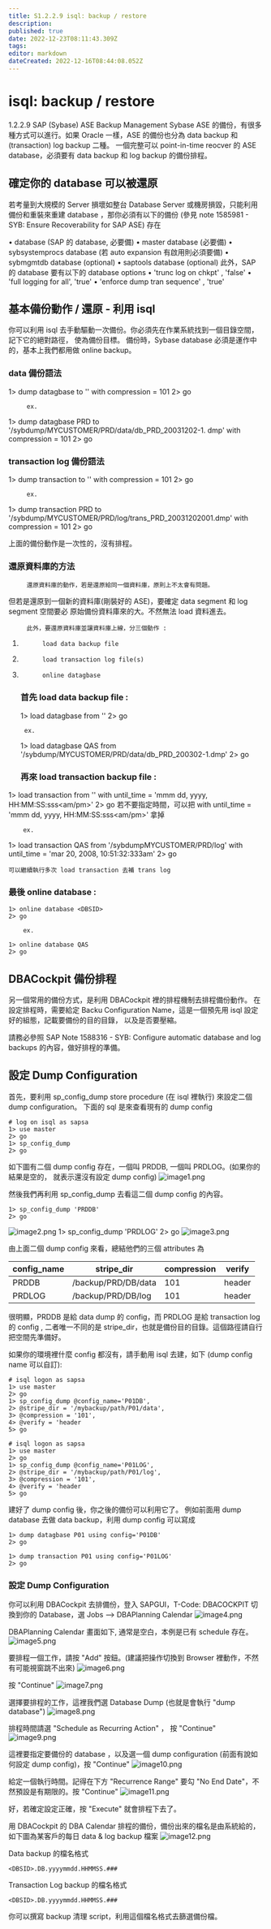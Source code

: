 ```yaml
---
title: S1.2.2.9	isql: backup / restore
description: 
published: true
date: 2022-12-23T08:11:43.309Z
tags: 
editor: markdown
dateCreated: 2022-12-16T08:44:08.052Z
---
```


# isql: backup / restore
1.2.2.9 SAP (Sybase) ASE Backup Management
Sybase ASE 的備份，有很多種方式可以進行。如果 Oracle 一樣，ASE  的備份也分為 data backup 
和 (transaction) log backup 二種。
一個完整可以 point-in-time reocver 的 ASE database，必須要有 data backup 和 log backup 的備份排程。
## 確定你的 database 可以被還原

若考量到大規模的 Server 損壞如整台 Database Server 或機房損毀，只能利用備份和重裝來重建 database
，那你必須有以下的備份
(參見 note 1585981 - SYB: Ensure Recoverability for SAP ASE) 存在

•	    <DBSID> database              (SAP 的 database, 必要備)
•	    master database                   (必要備)
•	    sybsystemprocs database    (若 auto expansion  有啟用則必須要備)
•	    sybmgmtdb database            (optional)
•	    saptools database                 (optional)
此外，SAP 的 database 要有以下的 database options
•	 'trunc log on chkpt' , 'false'
•	 'full logging for all', 'true'
•	 'enforce dump tran sequence' , 'true'

## 基本備份動作 / 還原 - 利用 isql

你可以利用 isql 去手動驅動一次備份。你必須先在作業系統找到一個目錄空間，記下它的絕對路徑，
使為備份目標。
備份時，Sybase database 必須是運作中的，基本上我們都用做 online  backup。

### data 備份語法

1>	dump datagbase <DBSID> to '<path to your file with file name>' 
with compression = 101
    2> go

         ex.  

1>	dump datagbase PRD to '/sybdump/MYCUSTOMER/PRD/data/db_PRD_20031202-1.
dmp' with compression = 101
    2> go

### transaction log 備份語法

1>	dump transaction <DBSID> to '<path to your file with file name>' 
with compression = 101
    2> go

         ex.

1>	dump transaction PRD to '/sybdump/MYCUSTOMER/PRD/log/trans_PRD_20031202001.dmp' 
with compression = 101
    2> go

上面的備份動作是一次性的，沒有排程。
### 還原資料庫的方法
         還原資料庫的動作，若是還原給同一個資料庫，原則上不太會有問題。
但若是還原到一個新的資料庫(剛裝好的 ASE)，要確定 data segment 和 log segment 空間要必
         原始備份資料庫來的大。不然無法 load 資料進去。

         此外，要還原資料庫並讓資料庫上線，分三個動作 :

1.	         load data backup file
2.	         load transaction log file(s)
3.	         online datagbase
    ### 首先 load data backup file :
    
    1> load datagbase <DBSID> from '<path to your dump with file name>' 
    2> go
 
        ex.

    1> load datagbase QAS from '/sybdump/MYCUSTOMER/PRD/data/db_PRD_200302-1.dmp' 
    2> go


    ### 再來 load transaction backup file :

1>	load transaction <DBSID> from '<path to your translog directory>' with 
until_time = 'mmm dd, yyyy, HH:MM:SS:sss<am/pm>' 
    2> go
    若不要指定時間，可以把  with until_time = 'mmm dd, yyyy, HH:MM:SS:sss<am/pm>' 拿掉 

        ex.

1>	load transaction QAS from '/sybdumpMYCUSTOMER/PRD/log' with until_time = 
'mar 20, 2008, 10:51:32:333am' 
    2> go
    
    可以繼續執行多次 load transaction 去補 trans log
   ### 最後 online database :

    1> online database <DBSID>  
    2> go

        ex.

    1> online database QAS  
    2> go

## DBACockpit 備份排程
另一個常用的備份方式，是利用 DBACockpit 裡的排程機制去排程備份動作。
在設定排程時，需要給定 Backu Configuration Name，這是一個預先用 isql 設定好的組態，記載要備份的目的目錄，
以及是否要壓縮。

請務必參照 SAP Note 1588316 - SYB: Configure automatic database and log backups 的內容，做好排桯的準備。

## 設定 Dump Configuration

首先，要利用 sp_config_dump store procedure (在 isql 裡執行) 來設定二個 dump configuration。
下面的 sql 是來查看現有的 dump config

    # log on isql as sapsa 
    1> use master
    2> go
    1> sp_config_dump
    2> go

如下圖有二個 dump config 存在，一個叫 PRDDB, 一個叫 PRDLOG。(如果你的結果是空的，
就表示還沒有設定 dump config)
![image1.png](/s1229/image1.png)

然後我們再利用 sp_config_dump 去看這二個 dump config 的內容。

    1> sp_config_dump 'PRDDB'
    2> go 
![image2.png](/s1229/image2.png)
    1> sp_config_dump 'PRDLOG'
    2> go
![image3.png](/s1229/image3.png)
 

由上面二個 dump config 來看，總結他們的三個 attributes 為

|config_name|stripe_dir|compression|verify|
|--|--|--|--|
|PRDDB	| /backup/PRD/DB/data |	 101	| header|
|PRDLOG|	 /backup/PRD/DB/log	 |101	| header|

很明顯，PRDDB 是給 data dump 的 config，而 PRDLOG 是給 transaction log 的 config , 二者唯一不同的是
stripe_dir，也就是備份目的目錄。這個路徑請自行把空間先準備好。

如果你的環境裡什麼 config 都沒有，請手動用 isql 去建，如下 (dump config name 可以自訂):

    # isql logon as sapsa
    1> use master
    2> go
    1> sp_config_dump @config_name='P01DB',
    2> @stripe_dir = '/mybackup/path/P01/data',
    3> @compression = '101',
    4> @verify = 'header
    5> go

    # isql logon as sapsa
    1> use master
    2> go
    1> sp_config_dump @config_name='P01LOG',
    2> @stripe_dir = '/mybackup/path/P01/log',
    3> @compression = '101',
    4> @verify = 'header
    5> go

建好了 dump config 後，你之後的備份可以利用它了。
例如前面用 dump database 去做 data backup，利用 dump config 可以寫成 

    1> dump datagbase P01 using config='P01DB'
    2> go

    1> dump transaction P01 using config='P01LOG'
    2> go

### 設定 Dump Configuration

你可以利用 DBACockpit 去排備份，登入 SAPGUI，T-Code: DBACOCKPIT
切換到你的  Database，選 Jobs --> DBAPlanning Calendar
![image4.png](/s1229/image4.png) 

DBAPlanning Calendar 畫面如下, 通常是空白，本例是已有 schedule 存在。
![image5.png](/s1229/image5.png)
 

要排程一個工作，請按 "Add" 按鈕。(建議把操作切換到 Browser 裡動作，不然有可能視窗跳不出來)
![image6.png](/s1229/image6.png)

按 "Continue"
![image7.png](/s1229/image7.png)
 
選擇要排程的工作，這裡我們選 Database Dump (也就是會執行  "dump database")
![image8.png](/s1229/image8.png)

排程時間請選 "Schedule as Recurring Action" ， 按 "Continue"
![image9.png](/s1229/image9.png)
  
這裡要指定要備份的 database ，以及選一個 dump configuration (前面有說如何設定 dump config)，按 "Continue"
![image10.png](/s1229/image10.png)

給定一個執行時間。記得在下方 "Recurrence Range" 要勾 "No End Date"，不然預設是有期限的。按 "Continue"
![image11.png](/s1229/image11.png)
 
好，若確定設定正確，按 "Execute" 就會排程下去了。

用 DBACockpit 的 DBA Calendar 排程的備份，備份出來的檔名是由系統給的，
如下圖為某客戶的每日 data & log backup 檔案
![image12.png](/s1229/image12.png)

Data backup 的檔名格式

    <DBSID>.DB.yyyymmdd.HHMMSS.###

Transaction Log backup 的檔名格式

    <DBSID>.DB.yyyymmdd.HHMMSS.###

你可以撰寫 backup 清理 script，利用這個檔名格式去篩選備份檔。

